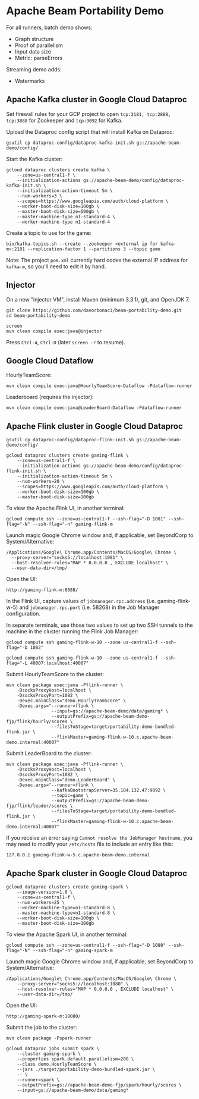 # Apache Beam Portability Demo

For all runners, batch demo shows:
* Graph structure 
* Proof of parallelism
* Input data size
* Metric: parseErrors

Streaming demo adds:
* Watermarks


## Apache Kafka cluster in Google Cloud Dataproc

Set firewall rules for your GCP project to open `tcp:2181, tcp:2888, tcp:3888` for Zookeeper and `tcp:9092` for Kafka.
	
Upload the Dataproc config script that will install Kafka on Dataproc:

    gsutil cp dataproc-config/dataproc-kafka-init.sh gs://apache-beam-demo/config/

Start the Kafka cluster:

    gcloud dataproc clusters create kafka \
        --zone=us-central1-f \
        --initialization-actions gs://apache-beam-demo/config/dataproc-kafka-init.sh \
        --initialization-action-timeout 5m \
        --num-workers=3 \
        --scopes=https://www.googleapis.com/auth/cloud-platform \
        --worker-boot-disk-size=100gb \
        --master-boot-disk-size=500gb \
        --master-machine-type n1-standard-4 \
        --worker-machine-type n1-standard-4       

Create a topic to use for the game:

    bin/kafka-topics.sh --create --zookeeper <external ip for kafka-m>:2181 --replication-factor 1 --partitions 3 --topic game

Note: The project `pom.xml` currently hard codes the external IP address for `kafka-m`, so you'll need to edit it by hand.

## Injector

On a new "injector VM", install Maven (minimum 3.3.1), git, and OpenJDK 7.

    git clone https://github.com/davorbonaci/beam-portability-demo.git
    cd beam-portability-demo

    screen
    mvn clean compile exec:java@injector

Press `Ctrl-A`, `Ctrl-D` (later `screen -r` to resume).

## Google Cloud Dataflow

HourlyTeamScore:

    mvn clean compile exec:java@HourlyTeamScore-Dataflow -Pdataflow-runner

Leaderboard (requires the injector):

    mvn clean compile exec:java@LeaderBoard-Dataflow -Pdataflow-runner

## Apache Flink cluster in Google Cloud Dataproc

    gsutil cp dataproc-config/dataproc-flink-init.sh gs://apache-beam-demo/config/

    gcloud dataproc clusters create gaming-flink \
        --zone=us-central1-f \
        --initialization-actions gs://apache-beam-demo/config/dataproc-flink-init.sh \
        --initialization-action-timeout 5m \
        --num-workers=20 \
        --scopes=https://www.googleapis.com/auth/cloud-platform \
        --worker-boot-disk-size=100gb \
        --master-boot-disk-size=100gb

To view the Apache Flink UI, in another terminal:

    gcloud compute ssh --zone=us-central1-f --ssh-flag="-D 1081" --ssh-flag="-N" --ssh-flag="-n" gaming-flink-m

Launch magic Google Chrome window and, if applicable, set BeyondCorp to
System/Alternative:

    /Applications/Google\ Chrome.app/Contents/MacOS/Google\ Chrome \
      --proxy-server="socks5://localhost:1081" \
      --host-resolver-rules="MAP * 0.0.0.0 , EXCLUDE localhost" \
      --user-data-dir=/tmp/

Open the UI:

    http://gaming-flink-m:8088/

In the Flink UI, capture values of `jobmanager.rpc.address` (i.e. gaming-flink-w-5) and
`jobmanager.rpc.port` (i.e. 58268) in the Job Manager configuration.

In separate terminals, use those two values to set up two SSH tunnels to the machine in the cluster
running the Flink Job Manager:

    gcloud compute ssh gaming-flink-w-10 --zone us-central1-f --ssh-flag="-D 1082"

    gcloud compute ssh gaming-flink-w-10 --zone us-central1-f --ssh-flag="-L 40007:localhost:40007"

Submit HourlyTeamScore to the cluster:

    mvn clean package exec:java -Pflink-runner \
        -DsocksProxyHost=localhost \
        -DsocksProxyPort=1082 \
        -Dexec.mainClass="demo.HourlyTeamScore" \
        -Dexec.args="--runner=flink \
                     --input=gs://apache-beam-demo/data/gaming* \
                     --outputPrefix=gs://apache-beam-demo-fjp/flink/hourly/scores \
                     --filesToStage=target/portability-demo-bundled-flink.jar \
                     --flinkMaster=gaming-flink-w-10.c.apache-beam-demo.internal:40007"
                     
Submit LeaderBoard to the cluster:

    mvn clean package exec:java -Pflink-runner \
        -DsocksProxyHost=localhost \
        -DsocksProxyPort=1082 \
        -Dexec.mainClass="demo.LeaderBoard" \
        -Dexec.args="--runner=flink \
                     --kafkaBootstrapServer=35.184.132.47:9092 \
                     --topic=game \
                     --outputPrefix=gs://apache-beam-demo-fjp/flink/leader/scores \
                     --filesToStage=target/portability-demo-bundled-flink.jar \
                     --flinkMaster=gaming-flink-w-10.c.apache-beam-demo.internal:40007"                     

If you receive an error saying `Cannot resolve the JobManager hostname`, you
may need to modify your `/etc/hosts` file to include an entry like this:

    127.0.0.1 gaming-flink-w-5.c.apache-beam-demo.internal

## Apache Spark cluster in Google Cloud Dataproc

    gcloud dataproc clusters create gaming-spark \
        --image-version=1.0 \
        --zone=us-central1-f \
        --num-workers=25 \
        --worker-machine-type=n1-standard-8 \
        --master-machine-type=n1-standard-8 \
        --worker-boot-disk-size=100gb \
        --master-boot-disk-size=100gb

To view the Apache Spark UI, in another terminal:

    gcloud compute ssh --zone=us-central1-f --ssh-flag="-D 1080" --ssh-flag="-N" --ssh-flag="-n" gaming-spark-m

Launch magic Google Chrome window and, if applicable, set BeyondCorp to
System/Alternative:

    /Applications/Google\ Chrome.app/Contents/MacOS/Google\ Chrome \
        --proxy-server="socks5://localhost:1080" \
        --host-resolver-rules="MAP * 0.0.0.0 , EXCLUDE localhost" \
        --user-data-dir=/tmp/

Open the UI:

    http://gaming-spark-m:18080/

Submit the job to the cluster:

    mvn clean package -Pspark-runner

    gcloud dataproc jobs submit spark \
        --cluster gaming-spark \
        --properties spark.default.parallelism=200 \
        --class demo.HourlyTeamScore \
        --jars ./target/portability-demo-bundled-spark.jar \
        -- \
        --runner=spark \
        --outputPrefix=gs://apache-beam-demo-fjp/spark/hourly/scores \
        --input=gs://apache-beam-demo/data/gaming*
